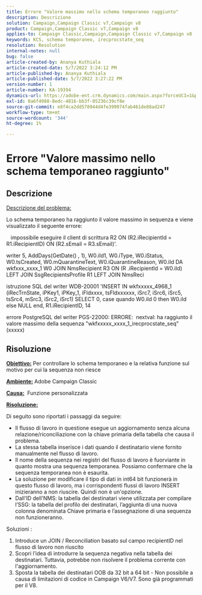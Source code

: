```yaml
---
title: Errore "Valore massimo nello schema temporaneo raggiunto"
description: Descrizione
solution: Campaign,Campaign Classic v7,Campaign v8
product: Campaign,Campaign Classic v7,Campaign v8
applies-to: Campaign Classic,Campaign,Campaign Classic v7,Campaign v8
keywords: KCS, schema temporaneo, irecprocstate_seq
resolution: Resolution
internal-notes: null
bug: false
article-created-by: Ananya Kuthiala
article-created-date: 5/7/2022 3:24:12 PM
article-published-by: Ananya Kuthiala
article-published-date: 5/7/2022 3:27:22 PM
version-number: 1
article-number: KA-19394
dynamics-url: https://adobe-ent.crm.dynamics.com/main.aspx?forceUCI=1&pagetype=entityrecord&etn=knowledgearticle&id=f17f99ba-19ce-ec11-a7b5-0022480a8e40
exl-id: 0a6f4988-8edc-4816-bb3f-05236c39cf8e
source-git-commit: e8f4ca2dd578944d4fe399074fab461de88ad247
workflow-type: tm+mt
source-wordcount: '344'
ht-degree: 1%

---
```


# Errore &quot;Valore massimo nello schema temporaneo raggiunto&quot;

## Descrizione


<u>Descrizione del problema:</u>

Lo schema temporaneo ha raggiunto il valore massimo in sequenza e viene visualizzato il seguente errore:

   impossibile eseguire il client di scrittura R2 ON (R2.iRecipientId = R1.iRecipientID) ON (R2.sEmail = R3.sEmail)&#39;.

writer 5, AddDays(GetDate() , 1), W0.iId1, W0.iType, W0.iStatus, W0.tsCreated, W0.mQuarantineText, W0.iQuarantineReason, W0.iId DA wkfxxx_xxxx_1 W0 JOIN NmsRecipient R3 ON (R .iRecipientId = W0.iId) LEFT JOIN SsgRecipientsProfile R1 LEFT JOIN NmsReci

istruzione SQL del writer WDB-20001 &#39;INSERT IN wkfxxxxx_4968_1 (iRecTrnState, iPKey1, iPKey_1, iFldxxxx, tsFldxxxxxx, iSrc7, iSrc6, iSrc5, tsSrc4, mSrc3, iSrc2, iSrc1) SELECT 0, case quando W0.iId 0 then W0.iId else NULL end, R1.iRecipientID, 14

errore PostgreSQL del writer PGS-22000: ERRORE:  nextval: ha raggiunto il valore massimo della sequenza &quot;wkfxxxxx_xxxx_1_irecprocstate_seq&quot; (xxxxx)


## Risoluzione


<b><u>Obiettivo:</u></b> Per controllare lo schema temporaneo e la relativa funzione sul motivo per cui la sequenza non riesce

<b><u>Ambiente:</u></b> Adobe Campaign Classic

<b><u>Causa:</u></b>  Funzione personalizzata

<b><u>Risoluzione:</u></b>

Di seguito sono riportati i passaggi da seguire:

- Il flusso di lavoro in questione esegue un aggiornamento senza alcuna relazione/riconciliazione con la chiave primaria della tabella che causa il problema.
- La stessa tabella inserisce i dati quando il destinatario viene fornito manualmente nel flusso di lavoro.
- Il nome della sequenza nei registri del flusso di lavoro è fuorviante in quanto mostra una sequenza temporanea. Possiamo confermare che la sequenza temporanea non è esaurita.
- La soluzione per modificare il tipo di dati in int64 bit funzionerà in questo flusso di lavoro, ma i corrispondenti flussi di lavoro INSERT inizieranno a non riuscire. Quindi non è un&#39;opzione.
- Dall&#39;ID dell&#39;NMS: la tabella dei destinatari viene utilizzata per compilare l’SSG: la tabella del profilo dei destinatari, l’aggiunta di una nuova colonna denominata Chiave primaria e l’assegnazione di una sequenza non funzioneranno.


Soluzioni :

1. Introduce un JOIN / Reconciliation basato sul campo recipientID nel flusso di lavoro non riuscito
2. Scopri l’idea di introdurre la sequenza negativa nella tabella dei destinatari. Tuttavia, potrebbe non risolvere il problema corrente con l&#39;aggiornamento.
3. Sposta la tabella dei destinatari OOB da 32 bit a 64 bit - Non possibile a causa di limitazioni di codice in Campaign V6/V7. Sono già programmati per il V8.
